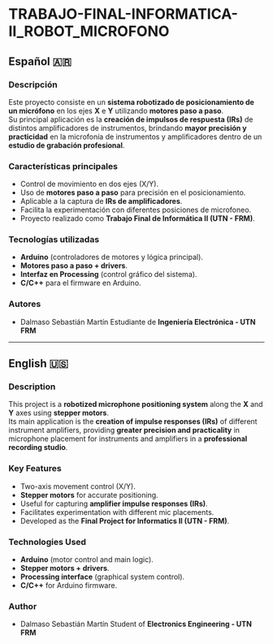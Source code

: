 # TRABAJO-FINAL-INFORMATICA-II_ROBOT_MICROFONO

## Español 🇦🇷

### Descripción
Este proyecto consiste en un **sistema robotizado de posicionamiento de un micrófono** en los ejes **X** e **Y** utilizando **motores paso a paso**.  
Su principal aplicación es la **creación de impulsos de respuesta (IRs)** de distintos amplificadores de instrumentos, brindando **mayor precisión y practicidad** en la microfonía de instrumentos y amplificadores dentro de un **estudio de grabación profesional**.

### Características principales
- Control de movimiento en dos ejes (X/Y).  
- Uso de **motores paso a paso** para precisión en el posicionamiento.  
- Aplicable a la captura de **IRs de amplificadores**.  
- Facilita la experimentación con diferentes posiciones de microfoneo.  
- Proyecto realizado como **Trabajo Final de Informática II (UTN - FRM)**.  

### Tecnologías utilizadas
- **Arduino** (controladores de motores y lógica principal).  
- **Motores paso a paso + drivers**.  
- **Interfaz en Processing** (control gráfico del sistema).  
- **C/C++** para el firmware en Arduino.  

### Autores
- Dalmaso Sebastián Martín Estudiante de **Ingeniería Electrónica - UTN FRM**  

---

## English 🇺🇸

### Description
This project is a **robotized microphone positioning system** along the **X** and **Y** axes using **stepper motors**.  
Its main application is the **creation of impulse responses (IRs)** of different instrument amplifiers, providing **greater precision and practicality** in microphone placement for instruments and amplifiers in a **professional recording studio**.

### Key Features
- Two-axis movement control (X/Y).  
- **Stepper motors** for accurate positioning.  
- Useful for capturing **amplifier impulse responses (IRs)**.  
- Facilitates experimentation with different mic placements.  
- Developed as the **Final Project for Informatics II (UTN - FRM)**.  

### Technologies Used
- **Arduino** (motor control and main logic).  
- **Stepper motors + drivers**.  
- **Processing interface** (graphical system control).  
- **C/C++** for Arduino firmware.  

### Author
- Dalmaso Sebastián Martín Student of **Electronics Engineering - UTN FRM**  

